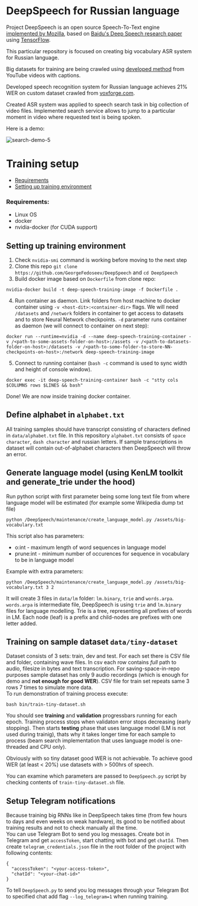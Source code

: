 # DeepSpeech for Russian language

Project DeepSpeech is an open source Speech-To-Text engine [implemented by Mozilla](https://github.com/mozilla/DeepSpeech), 
based on [Baidu's Deep Speech research paper](https://arxiv.org/abs/1412.5567)
using [TensorFlow](https://www.tensorflow.org/).

This particular repository is focused on creating big vocabulary ASR system for Russian language.

Big datasets for training are being crawled
using [developed method](https://github.com/GeorgeFedoseev/YouTube-Captions-Based-Speech-Dataset-Parser) 
from YouTube videos with captions.

Developed speech recognition system for Russian language achieves 21% WER on custom
dataset crawled from [voxforge.com](http://www.repository.voxforge1.org/downloads/Russian/Trunk/Audio/Main/16kHz_16bit/).


Created ASR system was applied to speech search task in big collection of video files. Implemented search service allows to jump to a particular moment in video where requested text is being spoken.


Here is a demo:  


![search-demo-5](demo/gifs/search-demo-5.gif)

# Training setup

* [Requirements](#requirements)
* [Setting up training environment](#setting-up-training-environment)

### Requirements:  
- Linux OS
- docker
- nvidia-docker (for CUDA support)

## Setting up training environment



1. Check `nvidia-smi` command is working before moving to the next step
2. Clone this repo `git clone https://github.com/GeorgeFedoseev/DeepSpeech` and `cd DeepSpeech`
3. Build docker image based on `Dockerfile` from clone repo: 
```
nvidia-docker build -t deep-speech-training-image -f Dockerfile .
```
4. Run container as daemon. Link folders from host machine to docker container using `-v <host-dit>:<container-dir>` flags. We will need `/datasets` and `/network` folders in container to get access to datasets and to store Neural Network checkpoints. `-d` parameter runs container as daemon (we will connect to container on next step):
```
docker run --runtime=nvidia -d --name deep-speech-training-container -v /<path-to-some-assets-folder-on-host>:/assets -v /<path-to-datasets-folder-on-host>:/datasets -v /<path-to-some-folder-to-store-NN-checkpoints-on-host>:/network deep-speech-training-image
```
5. Connect to running container (`bash -c` command is used to sync width and height of console window).
```
docker exec -it deep-speech-training-container bash -c "stty cols $COLUMNS rows $LINES && bash"

```
Done! We are now inside training docker container.

## Define alphabet in `alphabet.txt`
All training samples should have transcript consisting of characters defined in `data/alphabet.txt` file. In this repository `alphabet.txt` consists of `space character`, `dash character` and russian letters. If sample transcriptions in dataset will contain out-of-alphabet characters then DeepSpeech will throw an error.

## Generate language model (using KenLM toolkit and generate_trie under the hood)
Run python script with first parameter being some long text file from where language model will be estimated (for example some Wikipedia dump txt file)
```
python /DeepSpeech/maintenance/create_language_model.py /assets/big-vocabulary.txt
```
This script also has parameters:  
- o:int - maximum length of word sequences in language model
- prune:int - minimum number of occurences for sequence in vocabulary to be in language model
  
Example with extra parameters:  
```
python /DeepSpeech/maintenance/create_language_model.py /assets/big-vocabulary.txt 3 2
```
It will create 3 files in `data/lm` folder: `lm.binary`, `trie` and `words.arpa`. `words.arpa` is intermediate file, DeepSpeech is using `trie` and `lm.binary` files for language modelling. Trie is a tree, representing all prefixes of words in LM. Each node (leaf) is a prefix and child-nodes are prefixes with one letter added.

## Training on sample dataset `data/tiny-dataset`
Dataset consists of 3 sets: train, dev and test. For each set there is CSV file and folder, containing wave files. In csv each row contains *full* path to audio, filesize in bytes and text transcription. For saving-space-in-repo purposes sample dataset has only 9 audio recordings (which is enough for demo and **not enough for good WER**). CSV file for train set repeats same 3 rows 7 times to simulate more data.  
To run demonstration of training process execute:
```
bash bin/train-tiny-dataset.sh
```
You should see **training** and **validation** progressbars running for each epoch. Training process stops when validaton error stops decreasing (early stopping). Then starts **testing** phase that uses language model (LM is not used during trainig), thats why it takes longer time for each sample to process (beam search implementation that uses language model is one-threaded and CPU only).  

Obviously with so tiny dataset good WER is not achievable. To achieve good WER (at least < 20%) use datasets with > 500hrs of speech.

You can examine which parameters are passed to `DeepSpeech.py` script by checking contents of `train-tiny-dataset.sh` file.

## Setup Telegram notifications
Because training big RNNs like in DeepSpeech takes time (from few hours to days and even weeks on weak hardware), its good to be notified about training results and not to check manually all the time.  
You can use Telegram Bot to send you log messages. Create bot in Telegram and get `accessToken`, start chatting with bot and get `chatId`. Then create `telegram_credentials.json` file in the root folder of the project with following contents:
```
{
  "accessToken": "<your-access-token>",
  "chatId": "<your-chat-id>"
}
```
To tell `DeepSpeech.py` to send you log messages through your Telegram Bot to specified chat add flag `--log_telegram=1` when running training.
